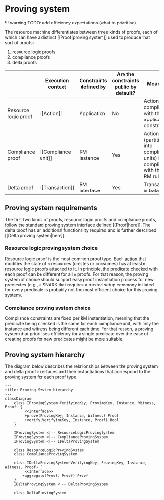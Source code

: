 # Proving system

!!! warning
    TODO: add efficiency expectations (what to prioritise)

The resource machine differentiates between three kinds of proofs, each of which can have a distinct [[Proof|proving system]] used to produce that sort of proofs:

1. resource logic proofs
2. compliance proofs
3. delta proofs
<!---ᚦ«preferable add links here to the subsections»-->

||Execution context|Constraints defined by|Are the constraints public by default?|Meaning
|-|-|-|-|-|
|Resource logic proof|[[Action]]|Application|No|Action is compliant with the application constraints|
|Compliance proof|[[Compliance unit]]|RM instance|Yes|Action (partitioned into compliance units) is compliant with the RM rules|
|Delta proof|[[Transaction]]|RM interface|Yes|Transaction is balanced|

<!--ᚦ«@Execution context: do we have a definition? what is executed?»-->
<!--ᚦ«It comes as a surprie tha the compliance proof is not about units 
but about actions (in the Meaning column)»-->
<!--ᚦ«I think I know what it means, but still am looking for a definition of
"Transaction is balanced"»-->

## Proving system requirements

The first two kinds of proofs, resource logic proofs and compliance proofs,
follow the standard proving system interface defined [[Proof|here]]. The delta
proof has an additional functionality required and is further described
[[Delta proving system|here]].

<!--ᚦ«[[Proof|here]] does not link: which file is it?»-->

### Resource logic proving system choice

Resource logic proof is the most common proof type. Each [action](./../../data_structures/action.md) that modifies the state of `n` resources (creates or consumes) has at least `n` resource logic proofs attached to it. In principle, the predicate checked with each proof can be different for all `n` proofs. For that reason, the proving system of choice should support easy proof instantiation process for new predicates (e.g., a SNARK that requires a trusted setup ceremony initiated for every predicate is probably not the most efficient choice for this proving system).

<!--ᚦ«wikilink preferable [[Action|action]]»-->
<!--ᚦ«
`n`
→
$n$
»-->
<!--ᚦ«why _at least_ `n`? can it be more? 
under which conditions may be explained in a footnote.»-->
<!--ᚦ«@SNARK: link https://en.wikipedia.org/wiki/SNARK_(theorem_prover)»-->

### Compliance proving system choice

Compliance constraints are fixed per RM instantiation, meaning that the predicate being checked is the same for each compliance unit, with only the instance and witness being different each time. For that reason, a proving system that prioritises efficiency for a single predicate over the ease of creating proofs for new predicates might be more suitable.

<!--ᚦ«Why `constraints` not `rules`?»-->
<!--ᚦ«RM instantiation: do we have an example/link?»-->
<!--ᚦ«This paragraph assumes the reader to be familiar with `proof.md`. 
Could we move pre-requisites earlier in the TOC? (The answer may be `no`.)»-->

## Proving system hierarchy

The diagram below describes the relationships between the proving system and delta proof interfaces and their instantiations that correspond to the proving system for each proof type.

``` mermaid
---
title: Proving System hierarchy
---
classDiagram
    class IProvingSystem~VerifyingKey, ProvingKey, Instance, Witness, Proof~ {
         <<Interface>>
         +prove(ProvingKey, Instance, Witness) Proof
         +verify(VerifyingKey, Instance, Proof) Bool
    }

    IProvingSystem <|-- ResourceLogicProvingSystem
    IProvingSystem <|-- ComplianceProvingSystem
    IProvingSystem <|-- IDeltaProvingSystem

    class ResourceLogicProvingSystem
    class ComplianceProvingSystem

    class IDeltaProvingSystem~VerifyingKey, ProvingKey, Instance, Witness, Proof~ {
         <<Interface>>
        +aggregate(Proof, Proof) Proof
    }
    IDeltaProvingSystem <|-- DeltaProvingSystem

    class DeltaProvingSystem

```

<!--ᚦ«This file should probably be named `index.md` »-->
